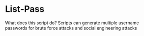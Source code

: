 # List-Pass
What does this script do? Scripts can generate multiple username passwords for brute force attacks and social engineering attacks
